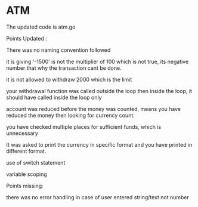 # ATM
The updated code is atm.go

Points Updated :

There was no naming convention followed 


it is giving '-1500' is not the multiplier of 100 which is not true, its negative number that why the transaction cant be done. 


it is not allowed to withdraw 2000 which is the limit 


your withdrawal function was called outside the loop then inside the loop, it should have called inside the loop only


account was reduced before the money was counted, means you have reduced the money then looking for currency count. 


you have checked multiple places for sufficient funds, which is unnecessary


It was asked to print the currency in specific format and you have printed in different format.


use of switch statement


variable scoping 


Points missing:


there was no error handling in case of user entered string/text not number 
